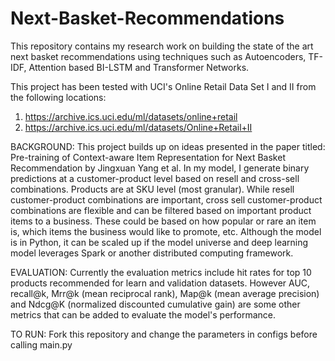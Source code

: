 # Next-Basket-Recommendations
This repository contains my research work on building the state of the art next basket recommendations using techniques such as Autoencoders, TF-IDF, Attention based BI-LSTM and Transformer Networks.

This project has been tested with UCI's Online Retail Data Set I and II from the following locations:
1. https://archive.ics.uci.edu/ml/datasets/online+retail
2. https://archive.ics.uci.edu/ml/datasets/Online+Retail+II

BACKGROUND:
This project builds up on ideas presented in the paper titled: Pre-training of Context-aware Item Representation for Next Basket Recommendation by Jingxuan Yang et al.
In my model, I generate binary predictions at a customer-product level based on resell and cross-sell combinations. Products are at SKU level (most granular).
While resell customer-product combinations are important, cross sell customer-product combinations are flexible and can be filtered based on important product items to a business. These could be based on how popular or rare an item is, which items the business would like to promote, etc.
Although the model is in Python, it can be scaled up if the model universe and deep learning model leverages Spark or another distributed computing framework.

EVALUATION:
Currently the evaluation metrics include hit rates for top 10 products recommended for learn and validation datasets.
However AUC, recall@k, Mrr@k (mean reciprocal rank), Map@k (mean average precision) and Ndcg@K (normalized discounted cumulative gain) are some other metrics that can be added to evaluate the model's performance.

TO RUN:
Fork this repository and change the parameters in configs before calling main.py
